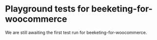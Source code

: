 # Playground tests for beeketing-for-woocommerce
We are still awaiting the first test run for beeketing-for-woocommerce.
